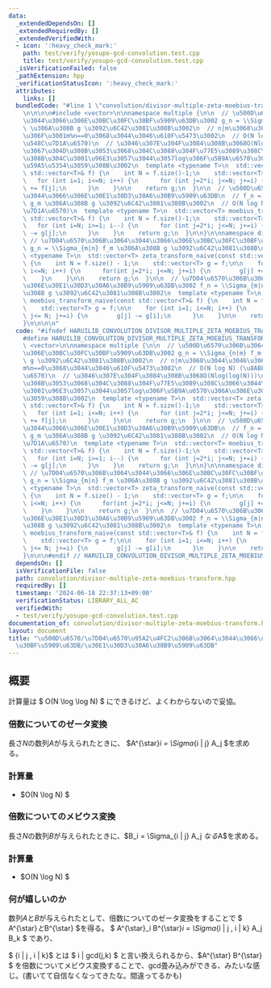 ```yaml
---
data:
  _extendedDependsOn: []
  _extendedRequiredBy: []
  _extendedVerifiedWith:
  - icon: ':heavy_check_mark:'
    path: test/verify/yosupo-gcd-convolution.test.cpp
    title: test/verify/yosupo-gcd-convolution.test.cpp
  _isVerificationFailed: false
  _pathExtension: hpp
  _verificationStatusIcon: ':heavy_check_mark:'
  attributes:
    links: []
  bundledCode: "#line 1 \"convolution/divisor-multiple-zeta-moebius-transform.hpp\"\
    \n\n\n\n#include <vector>\n\nnamespace multiple {\n\n  // \u500D\u6570\u306B\u3064\
    \u3044\u3066\u306E\u30BC\u30FC\u30BF\u5909\u63DB\u3002 g_n = \\Sigma_{n|m} f_m\
    \ \u306A\u308B g \u3092\u6C42\u3081\u308B\u3002\n  // n|m\u3068\u3044\u3046\u306E\
    \u306F\u3001m%n==0\u3068\u3044\u3046\u610F\u5473\u3002\n  // O(N log N) (\u8ABF\
    \u548C\u7D1A\u6570)\n  // \u3046\u307E\u304F\u3084\u308B\u3068O(Nlog(log(N)))\u306B\
    \u3067\u304D\u308B\u3053\u3068\u304C\u3088\u304F\u77E5\u3089\u308C\u3066\u3044\
    \u308B\u304C\u3001\u96E3\u3057\u3044\u3057log\u306F\u5B9A\u6570\u306A\u306E\u3067\
    \u59A5\u5354\u3059\u308B\u3002\n  template <typename T>\n  std::vector<T> zeta_transform_naive(const\
    \ std::vector<T>& f) {\n    int N = f.size()-1;\n    std::vector<T> g = f;\n \
    \   for (int i=1; i<=N; i++) {\n      for (int j=2*i; j<=N; j+=i) {\n        g[i]\
    \ += f[j];\n      }\n    }\n\n    return g;\n  }\n\n  // \u500D\u6570\u306B\u3064\
    \u3044\u3066\u306E\u30E1\u30D3\u30A6\u30B9\u5909\u63DB\n  // f_n = \\Sigma_{n|m}\
    \ g_m \u306A\u308B g \u3092\u6C42\u3081\u308B\u3002\n  // O(N log N) (\u8ABF\u548C\
    \u7D1A\u6570)\n  template <typename T>\n  std::vector<T> moebius_transform_naive(const\
    \ std::vector<T>& f) {\n    int N = f.size()-1;\n    std::vector<T> g = f;\n \
    \   for (int i=N; i>=1; i--) {\n      for (int j=2*i; j<=N; j+=i) {\n        g[i]\
    \ -= g[j];\n      }\n    }\n    return g;\n  }\n\n}\n\nnamespace divisor {\n \
    \ // \u7D04\u6570\u306B\u3064\u3044\u3066\u306E\u30BC\u30FC\u30BF\u5909\u63DB\u3002\
    \ g_n = \\Sigma_{m|n} f_m \u306A\u308B g \u3092\u6C42\u3081\u308B\u3002\n  template\
    \ <typename T>\n  std::vector<T> zeta_transform_naive(const std::vector<T>& f)\
    \ {\n    int N = f.size() - 1;\n    std::vector<T> g = f;\n\n    for(int i=1;\
    \ i<=N; i++) {\n      for(int j=2*i; j<=N; j+=i) {\n        g[j] += f[i];\n  \
    \    }\n    }\n\n    return g;\n  }\n\n  // \u7D04\u6570\u306B\u3064\u3044\u3066\
    \u306E\u30E1\u30D3\u30A6\u30B9\u5909\u63DB\u3002 f_n = \\Sigma_{m|n} g_m \u306A\
    \u308B g \u3092\u6C42\u3081\u308B\u3002\n  template <typename T>\n  std::vector<T>\
    \ moebius_transform_naive(const std::vector<T>& f) {\n    int N = f.size() - 1;\n\
    \    std::vector<T> g = f;\n\n    for (int i=1; i<=N; i++) {\n      for (int j=i*2;\
    \ j<= N; j+=i) {\n        g[j] -= g[i];\n      }\n    }\n\n    return g;\n  }\n\
    }\n\n\n\n"
  code: "#ifndef HARUILIB_CONVOLUTION_DIVISOR_MULTIPLE_ZETA_MOEBIUS_TRANSFORM_HPP\n\
    #define HARUILIB_CONVOLUTION_DIVISOR_MULTIPLE_ZETA_MOEBIUS_TRANSFORM_HPP\n\n#include\
    \ <vector>\n\nnamespace multiple {\n\n  // \u500D\u6570\u306B\u3064\u3044\u3066\
    \u306E\u30BC\u30FC\u30BF\u5909\u63DB\u3002 g_n = \\Sigma_{n|m} f_m \u306A\u308B\
    \ g \u3092\u6C42\u3081\u308B\u3002\n  // n|m\u3068\u3044\u3046\u306E\u306F\u3001\
    m%n==0\u3068\u3044\u3046\u610F\u5473\u3002\n  // O(N log N) (\u8ABF\u548C\u7D1A\
    \u6570)\n  // \u3046\u307E\u304F\u3084\u308B\u3068O(Nlog(log(N)))\u306B\u3067\u304D\
    \u308B\u3053\u3068\u304C\u3088\u304F\u77E5\u3089\u308C\u3066\u3044\u308B\u304C\
    \u3001\u96E3\u3057\u3044\u3057log\u306F\u5B9A\u6570\u306A\u306E\u3067\u59A5\u5354\
    \u3059\u308B\u3002\n  template <typename T>\n  std::vector<T> zeta_transform_naive(const\
    \ std::vector<T>& f) {\n    int N = f.size()-1;\n    std::vector<T> g = f;\n \
    \   for (int i=1; i<=N; i++) {\n      for (int j=2*i; j<=N; j+=i) {\n        g[i]\
    \ += f[j];\n      }\n    }\n\n    return g;\n  }\n\n  // \u500D\u6570\u306B\u3064\
    \u3044\u3066\u306E\u30E1\u30D3\u30A6\u30B9\u5909\u63DB\n  // f_n = \\Sigma_{n|m}\
    \ g_m \u306A\u308B g \u3092\u6C42\u3081\u308B\u3002\n  // O(N log N) (\u8ABF\u548C\
    \u7D1A\u6570)\n  template <typename T>\n  std::vector<T> moebius_transform_naive(const\
    \ std::vector<T>& f) {\n    int N = f.size()-1;\n    std::vector<T> g = f;\n \
    \   for (int i=N; i>=1; i--) {\n      for (int j=2*i; j<=N; j+=i) {\n        g[i]\
    \ -= g[j];\n      }\n    }\n    return g;\n  }\n\n}\n\nnamespace divisor {\n \
    \ // \u7D04\u6570\u306B\u3064\u3044\u3066\u306E\u30BC\u30FC\u30BF\u5909\u63DB\u3002\
    \ g_n = \\Sigma_{m|n} f_m \u306A\u308B g \u3092\u6C42\u3081\u308B\u3002\n  template\
    \ <typename T>\n  std::vector<T> zeta_transform_naive(const std::vector<T>& f)\
    \ {\n    int N = f.size() - 1;\n    std::vector<T> g = f;\n\n    for(int i=1;\
    \ i<=N; i++) {\n      for(int j=2*i; j<=N; j+=i) {\n        g[j] += f[i];\n  \
    \    }\n    }\n\n    return g;\n  }\n\n  // \u7D04\u6570\u306B\u3064\u3044\u3066\
    \u306E\u30E1\u30D3\u30A6\u30B9\u5909\u63DB\u3002 f_n = \\Sigma_{m|n} g_m \u306A\
    \u308B g \u3092\u6C42\u3081\u308B\u3002\n  template <typename T>\n  std::vector<T>\
    \ moebius_transform_naive(const std::vector<T>& f) {\n    int N = f.size() - 1;\n\
    \    std::vector<T> g = f;\n\n    for (int i=1; i<=N; i++) {\n      for (int j=i*2;\
    \ j<= N; j+=i) {\n        g[j] -= g[i];\n      }\n    }\n\n    return g;\n  }\n\
    }\n\n\n#endif // HARUILIB_CONVOLUTION_DIVISOR_MULTIPLE_ZETA_MOEBIUS_TRANSFORM_HPP"
  dependsOn: []
  isVerificationFile: false
  path: convolution/divisor-multiple-zeta-moebius-transform.hpp
  requiredBy: []
  timestamp: '2024-06-18 22:37:13+09:00'
  verificationStatus: LIBRARY_ALL_AC
  verifiedWith:
  - test/verify/yosupo-gcd-convolution.test.cpp
documentation_of: convolution/divisor-multiple-zeta-moebius-transform.hpp
layout: document
title: "\u500D\u6570/\u7D04\u6570\u95A2\u4FC2\u306B\u3064\u3044\u3066\u306E\u30BC\u30FC\
  \u30BF\u5909\u63DB/\u30E1\u30D3\u30A6\u30B9\u5909\u63DB"
---
```


## 概要

計算量は $ O(N \log \log N) $ にできるけど、よくわからないので妥協。

### 倍数についてのゼータ変換
長さ$N$の数列$A$が与えられたときに、 $A^{\star}_i = \Sigma_{i | j} A_j $を求める。

### 計算量

- $O(N \log N) $

### 倍数についてのメビウス変換
長さ$N$の数列$B$が与えられたときに、$B_i = \Sigma_{i | j} A_j $なる$A$を求める。


### 計算量

- $O(N \log N) $

### 何が嬉しいのか

数列$A$と$B$が与えられたとして、倍数についてのゼータ変換をすることで
$ A^{\star}$と$B^{\star} $を得る。 $ A^{\star}_i B^{\star}_i = \Sigma_{i | j , i | k} A_j B_k $ であり、

$ {i | j , i | k}$ とは $ i | gcd(j,k) $ と言い換えられるから、$A^{\star} B^{\star} $ を倍数についてメビウス変換することで、gcd畳み込みができる、みたいな感じ。(書いてて自信なくなってきたな。間違ってるかも)
